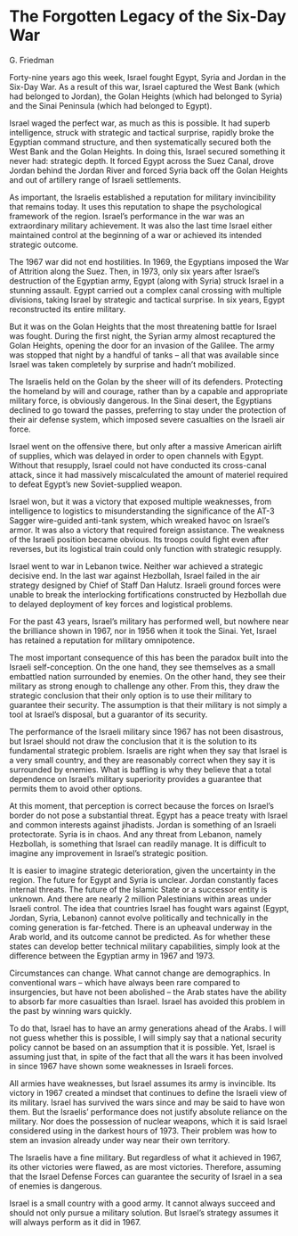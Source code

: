 # The Forgotten Legacy of the Six-Day War

G. Friedman

Forty-nine years ago this week, Israel fought Egypt, Syria and Jordan in the Six-Day War. As a result of this war, Israel captured the West Bank (which had belonged to Jordan), the Golan Heights (which had belonged to Syria) and the Sinai Peninsula (which had belonged to Egypt).

Israel waged the perfect war, as much as this is possible. It had superb intelligence, struck with strategic and tactical surprise, rapidly broke the Egyptian command structure, and then systematically secured both the West Bank and the Golan Heights. In doing this, Israel secured something it never had: strategic depth. It forced Egypt across the Suez Canal, drove Jordan behind the Jordan River and forced Syria back off the Golan Heights and out of artillery range of Israeli settlements.

As important, the Israelis established a reputation for military invincibility that remains today. It uses this reputation to shape the psychological framework of the region. Israel’s performance in the war was an extraordinary military achievement. It was also the last time Israel either maintained control at the beginning of a war or achieved its intended strategic outcome.

The 1967 war did not end hostilities. In 1969, the Egyptians imposed the War of Attrition along the Suez. Then, in 1973, only six years after Israel’s destruction of the Egyptian army, Egypt (along with Syria) struck Israel in a stunning assault. Egypt carried out a complex canal crossing with multiple divisions, taking Israel by strategic and tactical surprise. In six years, Egypt reconstructed its entire military.

But it was on the Golan Heights that the most threatening battle for Israel was fought. During the first night, the Syrian army almost recaptured the Golan Heights, opening the door for an invasion of the Galilee. The army was stopped that night by a handful of tanks – all that was available since Israel was taken completely by surprise and hadn’t mobilized.

The Israelis held on the Golan by the sheer will of its defenders. Protecting the homeland by will and courage, rather than by a capable and appropriate military force, is obviously dangerous. In the Sinai desert, the Egyptians declined to go toward the passes, preferring to stay under the protection of their air defense system, which imposed severe casualties on the Israeli air force.

Israel went on the offensive there, but only after a massive American airlift of supplies, which was delayed in order to open channels with Egypt. Without that resupply, Israel could not have conducted its cross-canal attack, since it had massively miscalculated the amount of materiel required to defeat Egypt’s new Soviet-supplied weapon.

Israel won, but it was a victory that exposed multiple weaknesses, from intelligence to logistics to misunderstanding the significance of the AT-3 Sagger wire-guided anti-tank system, which wreaked havoc on Israel’s armor. It was also a victory that required foreign assistance. The weakness of the Israeli position became obvious. Its troops could fight even after reverses, but its logistical train could only function with strategic resupply.

Israel went to war in Lebanon twice. Neither war achieved a strategic decisive end. In the last war against Hezbollah, Israel failed in the air strategy designed by Chief of Staff Dan Halutz. Israeli ground forces were unable to break the interlocking fortifications constructed by Hezbollah due to delayed deployment of key forces and logistical problems.

For the past 43 years, Israel’s military has performed well, but nowhere near the brilliance shown in 1967, nor in 1956 when it took the Sinai. Yet, Israel has retained a reputation for military omnipotence.

The most important consequence of this has been the paradox built into the Israeli self-conception. On the one hand, they see themselves as a small embattled nation surrounded by enemies. On the other hand, they see their military as strong enough to challenge any other. From this, they draw the strategic conclusion that their only option is to use their military to guarantee their security. The assumption is that their military is not simply a tool at Israel’s disposal, but a guarantor of its security.

The performance of the Israeli military since 1967 has not been disastrous, but Israel should not draw the conclusion that it is the solution to its fundamental strategic problem. Israelis are right when they say that Israel is a very small country, and they are reasonably correct when they say it is surrounded by enemies. What is baffling is why they believe that a total dependence on Israel’s military superiority provides a guarantee that permits them to avoid other options.

At this moment, that perception is correct because the forces on Israel’s border do not pose a substantial threat. Egypt has a peace treaty with Israel and common interests against jihadists. Jordan is something of an Israeli protectorate. Syria is in chaos. And any threat from Lebanon, namely Hezbollah, is something that Israel can readily manage. It is difficult to imagine any improvement in Israel’s strategic position.

It is easier to imagine strategic deterioration, given the uncertainty in the region. The future for Egypt and Syria is unclear. Jordan constantly faces internal threats. The future of the Islamic State or a successor entity is unknown. And there are nearly 2 million Palestinians within areas under Israeli control. The idea that countries Israel has fought wars against (Egypt, Jordan, Syria, Lebanon) cannot evolve politically and technically in the coming generation is far-fetched. There is an upheaval underway in the Arab world, and its outcome cannot be predicted. As for whether these states can develop better technical military capabilities, simply look at the difference between the Egyptian army in 1967 and 1973.

Circumstances can change. What cannot change are demographics. In conventional wars – which have always been rare compared to insurgencies, but have not been abolished – the Arab states have the ability to absorb far more casualties than Israel. Israel has avoided this problem in the past by winning wars quickly.

To do that, Israel has to have an army generations ahead of the Arabs. I will not guess whether this is possible, I will simply say that a national security policy cannot be based on an assumption that it is possible. Yet, Israel is assuming just that, in spite of the fact that all the wars it has been involved in since 1967 have shown some weaknesses in Israeli forces.

All armies have weaknesses, but Israel assumes its army is invincible. Its victory in 1967 created a mindset that continues to define the Israeli view of its military. Israel has survived the wars since and may be said to have won them. But the Israelis’ performance does not justify absolute reliance on the military. Nor does the possession of nuclear weapons, which it is said Israel considered using in the darkest hours of 1973. Their problem was how to stem an invasion already under way near their own territory.

The Israelis have a fine military. But regardless of what it achieved in 1967, its other victories were flawed, as are most victories. Therefore, assuming that the Israel Defense Forces can guarantee the security of Israel in a sea of enemies is dangerous.

Israel is a small country with a good army. It cannot always succeed and should not only pursue a military solution. But Israel’s strategy assumes it will always perform as it did in 1967. 

